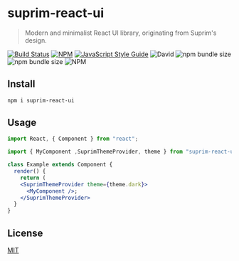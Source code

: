 # suprim-react-ui

> Modern and minimalist React UI library, originating from Suprim's design.

[![Build Status](https://travis-ci.com/suprim12/suprim-react-ui.svg?token=nY7pXrDphx6WpYSmhszC&branch=master)](https://travis-ci.com/suprim12/suprim-react-ui) [![NPM](https://img.shields.io/npm/v/suprim-react-ui.svg)](https://www.npmjs.com/package/suprim-react-ui) [![JavaScript Style Guide](https://img.shields.io/badge/code_style-standard-brightgreen.svg)](https://standardjs.com) ![David](https://img.shields.io/david/suprim12/suprim-react-ui-public) ![npm bundle size](https://img.shields.io/bundlephobia/minzip/suprim-react-ui?color=ggg) ![npm bundle size](https://img.shields.io/bundlephobia/min/suprim-react-ui?color=ggg) ![NPM](https://img.shields.io/npm/l/suprim-react-ui?color=ggg)

## Install

```bash
npm i suprim-react-ui
```

## Usage

```jsx
import React, { Component } from "react";

import { MyComponent ,SuprimThemeProvider, theme } from "suprim-react-ui";

class Example extends Component {
  render() {
    return (
    <SuprimThemeProvider theme={theme.dark}>
      <MyComponent />;
    </SuprimThemeProvider>
  }
}
```

<!-- ## Documentation

- [Document Site](https://suprim-react-ui.netlify.app/) -->

## License

[MIT](https://github.com/suprim12/suprim-react-ui-public/blob/master/LICENSE)
